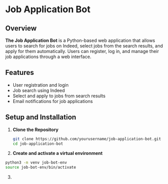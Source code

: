 # Job Application Bot

## Overview

**The Job Application Bot** is a Python-based web application that allows users to search for jobs on Indeed, select jobs from the search results, and apply for them automatically. Users can register, log in, and manage their job applications through a web interface.

## Features

- User registration and login
- Job search using Indeed
- Select and apply to jobs from search results
- Email notifications for job applications

## Setup and Installation

1. **Clone the Repository**

   ```bash
   git clone https://github.com/yourusername/job-application-bot.git
   cd job-application-bot
   ```
2. **Create and activate a virtual environment**

```bash
python3 -m venv job-bot-env
source job-bot-env/bin/activate
```
3.
